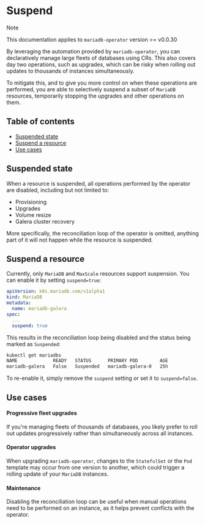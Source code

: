 # Suspend

> [!NOTE]  
> This documentation applies to `mariadb-operator` version >= v0.0.30

By leveraging the automation provided by `mariadb-operator`, you can declaratively manage large fleets of databases using CRs. This also covers day two operations, such as upgrades, which can be risky when rolling out updates to thousands of instances simultaneously.

To mitigate this, and to give you more control on when these operations are performed, you are able to selectively suspend a subset of `MariaDB` resources, temporarily stopping the upgrades and other operations on them.

## Table of contents
<!-- toc -->
- [Suspended state](#suspended-state)
- [Suspend a resource](#suspend-a-resource)
- [Use cases](#use-cases)
<!-- /toc -->

## Suspended state

When a resource is suspended, all operations performed by the operator are disabled, including but not limited to:
- Provisioning
- Upgrades
- Volume resize
- Galera cluster recovery

More specifically, the reconciliation loop of the operator is omitted, anything part of it will not happen while the resource is suspended.

## Suspend a resource

Currently, only `MariaDB` and `MaxScale` resources support suspension. You can enable it by setting `suspend=true`:

```yaml
apiVersion: k8s.mariadb.com/v1alpha1
kind: MariaDB
metadata:
  name: mariadb-galera
spec:
  ...
  suspend: true
```

This results in the reconciliation loop being disabled and the status being marked as `Suspended`:

```bash
kubectl get mariadbs
NAME             READY   STATUS      PRIMARY POD        AGE
mariadb-galera   False   Suspended   mariadb-galera-0   25h
```

To re-enable it, simply remove the `suspend` setting or set it to `suspend=false`.

## Use cases

#### Progressive fleet upgrades

If you're managing fleets of thousands of databases, you likely prefer to roll out updates progressively rather than simultaneously across all instances.

#### Operator upgrades

When upgrading `mariadb-operator`, changes to the `StatefulSet` or the `Pod` template may occur from one version to another, which could trigger a rolling update of your `MariaDB` instances.

#### Maintenance

Disabling the reconciliation loop can be useful when manual operations need to be performed on an instance, as it helps prevent conflicts with the operator.